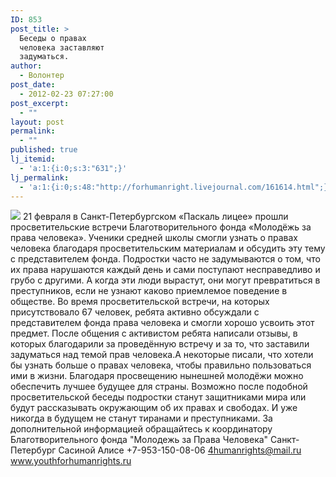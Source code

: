 ```yaml
---
ID: 853
post_title: >
  Беседы о правах
  человека заставляют
  задуматься.
author:
  - Волонтер
post_date:
  - 2012-02-23 07:27:00
post_excerpt:
  - ""
layout: post
permalink:
  - ""
published: true
lj_itemid:
  - 'a:1:{i:0;s:3:"631";}'
lj_permalink:
  - 'a:1:{i:0;s:48:"http://forhumanright.livejournal.com/161614.html";}'
---
```


<img src="http://cs5338.vk.com/u132145096/132409092/x_5b26039f.jpg" /> 21 февраля в Санкт-Петербургском «Паскаль лицее» прошли просветительские встречи Благотворительного фонда «Молодёжь за права человека». Ученики средней школы смогли узнать о правах человека благодаря просветительским материалам и обсудить эту тему с представителем фонда.
Подростки часто не задумываются о том, что их права нарушаются каждый день и сами поступают несправедливо и грубо с другими. А когда эти люди вырастут, они могут превратиться в преступников, если не узнают каково приемлемое поведение в обществе. Во время просветительской встречи, на которых присутствовало 67 человек, ребята активно обсуждали с представителем фонда права человека и смогли хорошо усвоить этот предмет. После общения с активистом ребята написали отзывы, в которых благодарили за проведённую встречу и за то, что заставили задуматься над темой прав человека.А некоторые писали, что хотели бы узнать больше о правах человека, чтобы правильно пользоваться ими в жизни.
Благодаря просвещению нынешней молодёжи можно обеспечить лучшее будущее для страны. Возможно после подобной просветительской беседы подростки станут защитниками мира или будут рассказывать окружающим об их правах и свободах. И уже никогда в будущем не станут тиранами и преступниками.
За дополнительной информацией обращайтесь к координатору
Благотворительного фонда
"Молодежь за Права Человека" Санкт-Петербург 
Сасиной Алисе 
+7-953-150-08-06 
4humanrights@mail.ru
www.youthforhumanrights.ru